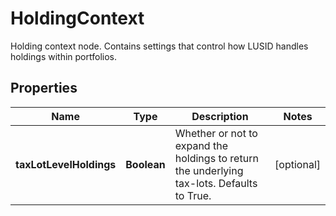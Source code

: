 

# HoldingContext

Holding context node.  Contains settings that control how LUSID handles holdings within portfolios.

## Properties

| Name | Type | Description | Notes |
|------------ | ------------- | ------------- | -------------|
|**taxLotLevelHoldings** | **Boolean** | Whether or not to expand the holdings to return the underlying tax-lots. Defaults to True. |  [optional] |



